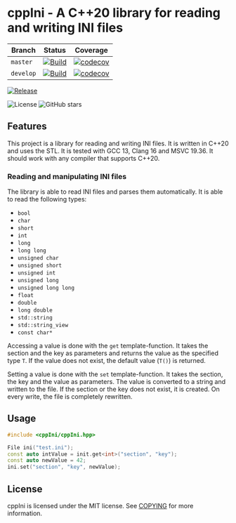 # cppIni - A C++20 library for reading and writing INI files

Branch | Status                                                                                                                                                                | Coverage
--- |-----------------------------------------------------------------------------------------------------------------------------------------------------------------------| ---
`master` | [![Build](https://github.com/Master92/cppIni/actions/workflows/build.yaml/badge.svg?branch=master)](https://github.com/Master92/cppIni/actions/workflows/build.yaml)  | [![codecov](https://codecov.io/gh/Master92/cppIni/\branch/master/graph/badge.svg?token=V66BUECAMV)](https://codecov.io/gh/Master92/cppIni)
`develop` | [![Build](https://github.com/Master92/cppIni/actions/workflows/build.yaml/badge.svg?branch=develop)](https://github.com/Master92/cppIni/actions/workflows/build.yaml) | [![codecov](https://codecov.io/gh/Master92/cppIni/\branch/develop/graph/badge.svg?token=V66BUECAMV)](https://codecov.io/gh/Master92/cppIni)
[![Release](https://img.shields.io/github/v/tag/Master92/cppIni?label=release)](https://github.com/Master92/cppIni/releases)

![License](https://img.shields.io/github/license/Master92/cppIni)
![GitHub stars](https://img.shields.io/github/stars/Master92/cppIni?label=%E2%AD%90%20Stars)

## Features

This project is a library for reading and writing INI files. It is written in C++20 and uses the STL.
It is tested with GCC 13, Clang 16 and MSVC 19.36. It should work with any compiler that supports C++20.

### Reading and manipulating INI files

The library is able to read INI files and parses them automatically. It is able to read the following types:

- `bool`              
- `char`              
- `short`             
- `int`               
- `long`              
- `long long`         
- `unsigned char`     
- `unsigned short`    
- `unsigned int`      
- `unsigned long`     
- `unsigned long long`
- `float`             
- `double`            
- `long double`       
- `std::string`       
- `std::string_view`  
- `const char*`

Accessing a value is done with the `get` template-function. It takes the section and the key as parameters and returns
the value as the specified type `T`. If the value does not exist, the default value (`T()`) is returned.

Setting a value is done with the `set` template-function. It takes the section, the key and the value as parameters.
The value is converted to a string and written to the file. If the section or the key does not exist, it is created.
On every write, the file is completely rewritten.

## Usage

``` cpp  
#include <cppIni/cppIni.hpp>

File ini("test.ini");
const auto intValue = init.get<int>("section", "key");
const auto newValue = 42;
ini.set("section", "key", newValue);
```

## License

cppIni is licensed under the MIT license. See [COPYING](https://github.com/Master92/cppIni/COPYING) for more information.
